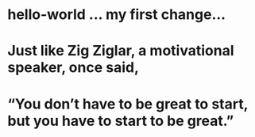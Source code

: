 # hello-world ... my first change...
# Just like Zig Ziglar, a motivational speaker, once said,
# “You don’t have to be great to start, but you have to start to be great.”
